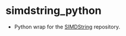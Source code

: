 # simdstring_python

- Python wrap for the [SIMDString](https://github.com/RobloxResearch/SIMDString) repository.
